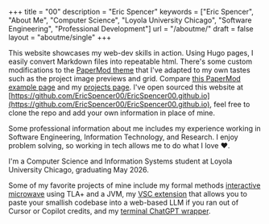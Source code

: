 +++
title = "00"
description = "Eric Spencer"
keywords = ["Eric Spencer", "About Me", "Computer Science", "Loyola University Chicago", "Software Engineering", "Professional Development"]
url = "/aboutme/"
draft = false
layout = "aboutme/single"
+++

This website showcases my web-dev skills in action. Using Hugo pages, I easily convert Markdown files into repeatable html. There's some custom modifications to the [PaperMod theme](https://github.com/adityatelange/hugo-PaperMod/) that I've adapted to my own tastes such as the project image previews and grid. Compare [this PaperMod example page](https://adityatelange.github.io/hugo-PaperMod/) and my [projects page](https://ericspencer00.github.io/projects/). I've open sourced this website at [https://github.com/EricSpencer00/EricSpencer00.github.io](https://github.com/EricSpencer00/EricSpencer00.github.io), feel free to clone the repo and add your own information in place of mine.

Some professional information about me includes my experience working in Software Engineering, Information Technology, and Research. I enjoy problem solving, so working in tech allows me to do what I love ❤️. 

I'm a Computer Science and Information Systems student at Loyola University Chicago, graduating May 2026. 

Some of my favorite projects of mine include my formal methods [interactive microwave](https://ericspencer00.github.io/projects/2025/interactive-microwave-tla/) using TLA+ and a JVM, my [VSC extension](https://ericspencer00.github.io/projects/2025/flatten-repo/) that allows you to paste your smallish codebase into a web-based LLM if you ran out of Cursor or Copilot credits, and my [terminal ChatGPT wrapper](https://ericspencer00.github.io/projects/2025/terminalgpt/).